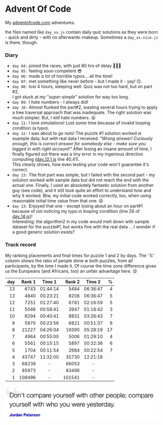 # Advent Of Code

My [adventofcode.com](https://adventofcode.com) adventures.

the files named like `day_xx.js` contain daily quiz solutions as they were born -
quick and dirty - with no afterwards-makeup.
Sometimes a `day_xx.nice.js` is there, though.

### Diary

* `day 04:` joined the races, with just 80 hrs of delay 🐌🐌🐌
* `day 05:` feeling sooo competent 😎
* `day 06:` made _a lot_ of horrible typos... all the time!
* `day 07:` met something like never before - but I made it - yay! 🙃.
* `day 08:` lost 4 hours, sleeping well. Quiz was not too hard, but on part #2,<br />
 I got stuck at my _"super-simple"_ solution for way too long.
* `day 09:` I _hate_ numbers - I always did!
* `day 10:` Almost flunked the part#2, wasting several hours trying to apply a tree traversal
approach that was inadequate. The right solution was much simpler. But, I still hate numbers. 😝
* `day 11:` I love simulations! Lost some time because of invalid looping condition (a typo).
* `day 12:` I was about to go nuts! The puzzle #1 solution worked w example data; but with real data I received:
_"Wrong answer! Curiously enough, this is correct answer for somebody else - make sure you
logged in with right account!"_ After losing an insane amount of time, I finally figured out
there was a tiny error in my ingenious direction computing ([day_12.1.js](day_12.1.js) line 40,41).
<br />This clearly shows, how even testing your code won't guarantee it's correct. 
* `day 13:` The first part was simple, but I failed with the second part -
my solution worked with sample data but did not reach the end with the actual one.
Finally, I used an absolutely fantastic solution from another guy (see code), and it still
took quite an effort to understand how and why it worked. Btw, my initial code worked
correctly, too, when using reasonable initial time value from that one. 😝
* `day 13:` Enjoyed that one - except losing about an hour on part#1 because
of not noticing my typo in looping condition (line 28 of [day_14.js](day_14.js))!<br />
Interesting: the algorithm2 in my code would melt down with sample dataset for
the puzzle#1, but works fine with the real data ... I wonder if a good generic solution exists?

### Track record
My ranking placements and final times for puzzle 1 and 2 by days. The '_%_'
column shows the ratio of people done w both puzzles, from all participants,
by the time I made it. Of course the time zone difference gives us
the Europeans (and Africans, too) an unfair advantage here. 😜

| day | Rank 1 | Time 1 | Rank 2 | Time 2 | % |
| ---: | ---: | :---: | ---: | :---: |---: |
| 13 | 6743 | 01:44:14 | 5484 | 06:36:47 | 4 |
| 13 | 4840 | 00:23:21 | 8208 | 06:36:47 | 5 |
| 12 | 7251 | 01:27:40 | 6781 | 02:16:59 | 5 |
| 11 | 5046 | 00:58:41 | 3947 | 01:18:42 | 3 |
| 10 | 8294 | 00:40:41 | 8831 | 03:26:43 | 7 |
| 9 | 5870 | 00:23:56 | 6821 | 00:51:37 | 6 |
| 8 | 21227 | 04:26:04 | 19390 | 05:28:19 | 17 |
| 7 | 4964 | 00:55:00 | 5006 | 01:29:10 | 4 |
| 6 | 5561 | 00:15:15 | 5897 | 00:32:36 | 6 |
| 5 | 1704 | 00:11:54 | 2684 | 00:22:54 | 7 |
| 4 | 43747 | 11:32:00 | 35730 | 12:21:18 | |
| 3 | 68239 | - | 66053 | - | |
| 2 | 85973 | - | 83496 | -| |
| 1 | 108496 | - | 101541 | - | |

![](quote.png)
